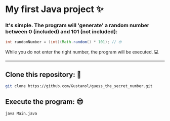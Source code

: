 # My first Java project ✨

### It's simple. The program will 'generate' a random number between 0 (included) and 101 (not included):

```java
int randomNumber = (int)(Math.random() * 101); // 🤓
```

While you do not enter the right number, the program will be executed. 💻

---

## Clone this repository: 🤖

```bash
git clone https://github.com/Gustanol/guess_the_secret_number.git
```

## Execute the program: 😎

```bash
java Main.java
```